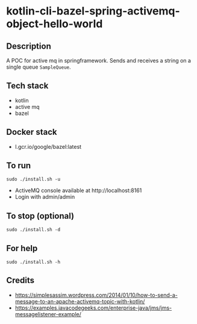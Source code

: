 # kotlin-cli-bazel-spring-activemq-object-hello-world

## Description
A POC for active mq in springframework.
Sends and receives a string on a single
queue `SampleQueue`.

## Tech stack
- kotlin
- active mq
- bazel

## Docker stack
- l.gcr.io/google/bazel:latest

## To run
`sudo ./install.sh -u`
- ActiveMQ console available at http://localhost:8161
- Login with admin/admin

## To stop (optional)
`sudo ./install.sh -d`

## For help
`sudo ./install.sh -h`

## Credits
- https://simplesassim.wordpress.com/2014/01/10/how-to-send-a-message-to-an-apache-activemq-topic-with-kotlin/
- https://examples.javacodegeeks.com/enterprise-java/jms/jms-messagelistener-example/

